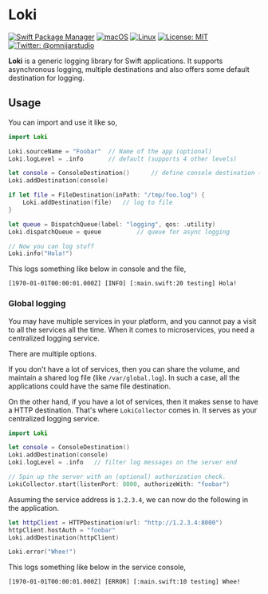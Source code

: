 # Loki

[![Swift Package Manager](https://img.shields.io/badge/spm-compatible-brightgreen.svg?style=flat)](https://swift.org/package-manager)
[![macOS](https://img.shields.io/badge/os-macOS-green.svg?style=flat)]()
[![Linux](https://img.shields.io/badge/os-linux-green.svg?style=flat)]()
[![License: MIT](https://img.shields.io/badge/License-MIT-yellow.svg?style=flat)](https://opensource.org/licenses/MIT)
[![Twitter: @omnijarstudio](https://img.shields.io/badge/contact-@omnijarstudio-blue.svg?style=flat)](https://twitter.com/omnijarstudio)

**Loki** is a generic logging library for Swift applications. It supports asynchronous logging, 
multiple destinations and also offers some default destination for logging.

## Usage

You can import and use it like so,

``` swift
import Loki

Loki.sourceName = "Foobar"  // Name of the app (optional)
Loki.logLevel = .info       // default (supports 4 other levels)

let console = ConsoleDestination()      // define console destination (stdout)
Loki.addDestination(console)

if let file = FileDestination(inPath: "/tmp/foo.log") {
    Loki.addDestination(file)   // log to file
}

let queue = DispatchQueue(label: "logging", qos: .utility)
Loki.dispatchQueue = queue          // queue for async logging

// Now you can log stuff
Loki.info("Hola!")
```

This logs something like below in console and the file,

```
[1970-01-01T00:00:01.000Z] [INFO] [:main.swift:20 testing] Hola!
```

### Global logging

You may have multiple services in your platform, and you cannot pay a visit to 
all the services all the time. When it comes to microservices, you need a 
centralized logging service.

There are multiple options.

If you don't have a lot of services, then you can share the volume, and maintain 
a shared log file (like `/var/global.log`). In such a case, all the applications 
could have the same file destination.

On the other hand, if you have a lot of services, then it makes sense to have a 
HTTP destination. That's where `LokiCollector` comes in. It serves as your 
centralized logging service.

``` swift
import Loki

let console = ConsoleDestination()
Loki.addDestination(console)
Loki.logLevel = .info   // filter log messages on the server end

// Spin up the server with an (optional) authorization check.
LokiCollector.start(listenPort: 8000, authorizeWith: "foobar")
```

Assuming the service address is `1.2.3.4`, we can now do the following 
in the application.

``` swift
let httpClient = HTTPDestination(url: "http://1.2.3.4:8000")
httpClient.hostAuth = "foobar"
Loki.addDestination(httpClient)

Loki.error("Whee!")
```

This logs something like below in the service console,

```
[1970-01-01T00:00:01.000Z] [ERROR] [:main.swift:10 testing] Whee!
```

